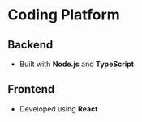 # Coding Platform

## Backend  
- Built with **Node.js** and **TypeScript**  

## Frontend  
- Developed using **React**  
